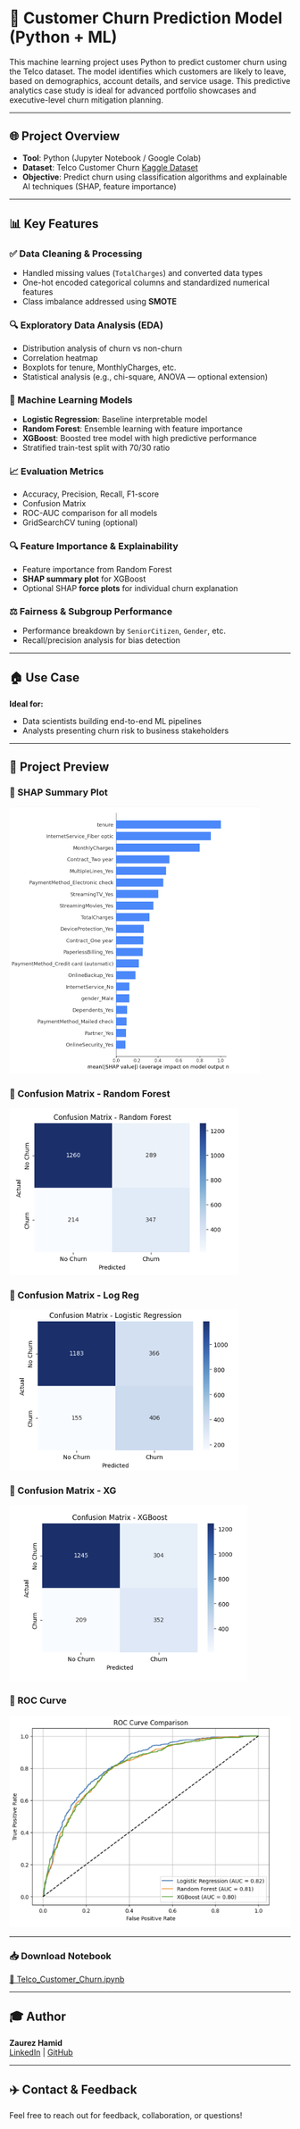 # 🧠 Customer Churn Prediction Model (Python + ML)

This machine learning project uses Python to predict customer churn using the Telco dataset. The model identifies which customers are likely to leave, based on demographics, account details, and service usage. This predictive analytics case study is ideal for advanced portfolio showcases and executive-level churn mitigation planning.

---

## 🌐 Project Overview
- **Tool**: Python (Jupyter Notebook / Google Colab)  
- **Dataset**: Telco Customer Churn [Kaggle Dataset](https://www.kaggle.com/datasets/blastchar/telco-customer-churn)  
- **Objective**: Predict churn using classification algorithms and explainable AI techniques (SHAP, feature importance)

---

## 📊 Key Features

### ✅ Data Cleaning & Processing
- Handled missing values (`TotalCharges`) and converted data types  
- One-hot encoded categorical columns and standardized numerical features  
- Class imbalance addressed using **SMOTE**

### 🔍 Exploratory Data Analysis (EDA)
- Distribution analysis of churn vs non-churn  
- Correlation heatmap  
- Boxplots for tenure, MonthlyCharges, etc.  
- Statistical analysis (e.g., chi-square, ANOVA — optional extension)

### 🧠 Machine Learning Models
- **Logistic Regression**: Baseline interpretable model  
- **Random Forest**: Ensemble learning with feature importance  
- **XGBoost**: Boosted tree model with high predictive performance  
- Stratified train-test split with 70/30 ratio

### 📈 Evaluation Metrics
- Accuracy, Precision, Recall, F1-score  
- Confusion Matrix  
- ROC-AUC comparison for all models  
- GridSearchCV tuning (optional)

### 🔍 Feature Importance & Explainability
- Feature importance from Random Forest  
- **SHAP summary plot** for XGBoost  
- Optional SHAP **force plots** for individual churn explanation

### ⚖️ Fairness & Subgroup Performance
- Performance breakdown by `SeniorCitizen`, `Gender`, etc.  
- Recall/precision analysis for bias detection

---

## 🏠 Use Case
**Ideal for:**
- Data scientists building end-to-end ML pipelines  
- Analysts presenting churn risk to business stakeholders  


---

## 📄 Project Preview

### 🔹 SHAP Summary Plot

![SHAP Summary](https://github.com/Zaurezzh/Zaurez-Analytics-Portfolio/blob/main/Assets/SHAP%20Summary%20Plot.PNG)

### 🔹 Confusion Matrix - Random Forest

![Confusion Matrix - RF](https://github.com/Zaurezzh/Zaurez-Analytics-Portfolio/blob/main/Assets/Confusion%20Matrix-RF.PNG)

### 🔹 Confusion Matrix - Log Reg

![Confusion Matrix - LR](https://github.com/Zaurezzh/Zaurez-Analytics-Portfolio/blob/main/Assets/Confusion%20Matrix-LR.PNG)

### 🔹 Confusion Matrix - XG

![Confusion Matrix - XG](https://github.com/Zaurezzh/Zaurez-Analytics-Portfolio/blob/main/Assets/Confusion%20Matrix-XG.PNG)

### 🔹 ROC Curve

![ROC Comparison](https://github.com/Zaurezzh/Zaurez-Analytics-Portfolio/blob/main/Assets/ROC%20Curve.PNG)

---

### 📥 Download Notebook
[📘 Telco_Customer_Churn.ipynb](https://github.com/Zaurezzh/Zaurez-Analytics-Portfolio/blob/main/Predictive_Modeling/Customer_Churn_XGBoost/Telco_Customer_Churn.ipynb)

---

## 🎓 Author
**Zaurez Hamid**  
[LinkedIn](https://www.linkedin.com/in/zaurez-h/) | [GitHub](https://github.com/Zaurezzh)

---

## ✈️ Contact & Feedback
Feel free to reach out for feedback, collaboration, or questions!
